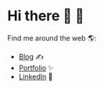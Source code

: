 # Hi there 👋 🧔  


Find me around the web 🌎:
- [Blog](https://yerevin.github.io/blog/#) ✍️
- [Portfolio](https://yerevin.github.io/) ✨
- [LinkedIn](https://www.linkedin.com/in/mateusz-skulski/) 💼


<!--
**yerevin/yerevin** is a ✨ _special_ ✨ repository because its `README.md` (this file) appears on your GitHub profile.

Here are some ideas to get you started:

- 🔭 I’m currently working on ...
- 🌱 I’m currently learning ...
- 👯 I’m looking to collaborate on ...
- 🤔 I’m looking for help with ...
- 💬 Ask me about ...
- 📫 How to reach me: ...
- 😄 Pronouns: ...
- ⚡ Fun fact: ...
-->
